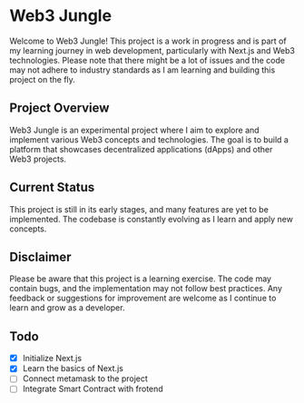 # Web3 Jungle

Welcome to Web3 Jungle! This project is a work in progress and is part of my learning journey in web development, particularly with Next.js and Web3 technologies. Please note that there might be a lot of issues and the code may not adhere to industry standards as I am learning and building this project on the fly.

## Project Overview

Web3 Jungle is an experimental project where I aim to explore and implement various Web3 concepts and technologies. The goal is to build a platform that showcases decentralized applications (dApps) and other Web3 projects.

## Current Status

This project is still in its early stages, and many features are yet to be implemented. The codebase is constantly evolving as I learn and apply new concepts.


## Disclaimer

Please be aware that this project is a learning exercise. The code may contain bugs, and the implementation may not follow best practices. Any feedback or suggestions for improvement are welcome as I continue to learn and grow as a developer.



## Todo

- [X] Initialize Next.js
- [X] Learn the basics of Next.js
- [ ] Connect metamask to the project
- [ ] Integrate Smart Contract with frotend